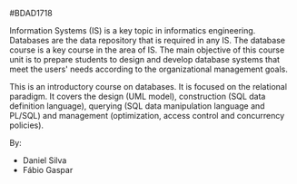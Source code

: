 #BDAD1718

Information Systems (IS) is a key topic in informatics engineering. Databases are the data repository that is required in any IS. The database course is a key course in the area of IS. The main objective of this course unit is to prepare students to design and develop database systems that meet the users' needs according to the organizational management goals.

This is an introductory course on databases. It is focused on the relational paradigm. It covers the design (UML model), construction (SQL data definition language), querying (SQL data manipulation language and PL/SQL) and management (optimization, access control and concurrency policies).

By:
- Daniel Silva
- Fábio Gaspar
